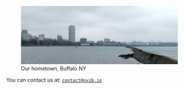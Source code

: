 <link rel="stylesheet" href="/assets/css/styles.css">
<script src="/assets/js/document_include.js"></script> 

  <figure>
    <img src="/assets/buffalo.jpg" alt="Buffalo, NY. Photo by David Molik">
    <figcaption>Our hometown, Buffalo NY</figcaption>
  </figure>

You can contact us at:
<code>contact@nvib.io</code>

<script>
document.include('/assets/menu.html')
</script>
